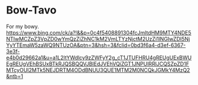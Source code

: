 # Bow-Tavo
For my bowy.
https://www.bing.com/ck/a?!&&p=0c4f5408891304fcJmltdHM9MTY4NDE5NTIwMCZpZ3VpZD0wYmQzZjZhNC1kM2VmLTYzNjctM2UzZi1lNGIwZDI5NjYyYTEmaW5zaWQ9NTUzOA&ptn=3&hsh=3&fclid=0bd3f6a4-d3ef-6367-3e3f-e4b0d29662a1&u=a1L2ltYWdlcy9zZWFyY2g_cT1JTUFHRU4gREUgUExBWUEgREUgVEhBSUxBTkRJQSBQQVJBIEdJVEhVQiZGT1JNPUlRRlJCQSZpZD1FMTcyOUI2MTk5NEJDRTM4ODdBNUU3QUE1MTM2M0NCQkJGMkY4MzQ2&ntb=1
